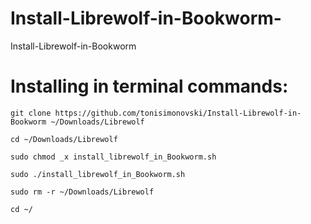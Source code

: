 # Install-Librewolf-in-Bookworm-
Install-Librewolf-in-Bookworm 

# Installing in terminal commands:

    git clone https://github.com/tonisimonovski/Install-Librewolf-in-Bookworm ~/Downloads/Librewolf

    cd ~/Downloads/Librewolf

    sudo chmod _x install_librewolf_in_Bookworm.sh
  
    sudo ./install_librewolf_in_Bookworm.sh

    sudo rm -r ~/Downloads/Librewolf

    cd ~/
  
